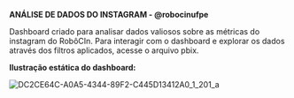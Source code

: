 **ANÁLISE DE DADOS DO INSTAGRAM - @robocinufpe**

Dashboard criado para analisar dados valiosos sobre as métricas do instagram do RobôCIn. Para interagir com o dashboard e explorar os dados através dos filtros aplicados, acesse o arquivo pbix.

**Ilustração estática do dashboard:**

![DC2CE64C-A0A5-4344-89F2-C445D13412A0_1_201_a](https://github.com/joaopnolasco/RoboCIn-BI/assets/132152323/b2e159c3-8afa-45c1-ae2d-dc3ae345a82a)
